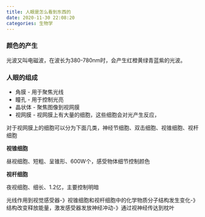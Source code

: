 ```yaml
---
title: 人眼是怎么看到东西的
date: 2020-11-30 22:08:20
categories: 生物学
---
```


### 颜色的产生

光波又叫电磁波，在波长为380-780nm时，会产生红橙黄绿青蓝紫的光波。

### 人眼的组成

* 角膜 - 用于聚焦光线
* 瞳孔 - 用于控制光亮
* 晶状体 - 聚焦图像到视网膜
* 视网膜 - 视网膜上有大量的细胞，这些细胞会对光产生反应，


对于视网膜上的细胞可以分为下面几类，神经节细胞、双击细胞、视锥细胞、视杆细胞

**视锥细胞**

昼视细胞、短粗、呈锥形、600W个，感受物体细节控制颜色

**视杆细胞**

夜视细胞、细长、1.2亿，主要控制明暗

光线作用到视觉感受器-》视锥细胞和视杆细胞中的化学物质分子结构发生变化-》结构改变释放能量，激发感受器发放神经冲动-》通过视神经传达到枕叶
